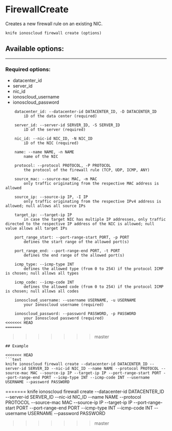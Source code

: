 # FirewallCreate

Creates a new firewall rule on an existing NIC.

    knife ionoscloud firewall create (options)


## Available options:
---

### Required options:
* datacenter_id
* server_id
* nic_id
* ionoscloud_username
* ionoscloud_password

```
    datacenter_id: --datacenter-id DATACENTER_ID, -D DATACENTER_ID
        iD of the data center (required)

    server_id: --server-id SERVER_ID, -S SERVER_ID
        iD of the server (required)

    nic_id: --nic-id NIC_ID, -N NIC_ID
        iD of the NIC (required)

    name: --name NAME, -n NAME
        name of the NIC

    protocol: --protocol PROTOCOL, -P PROTOCOL
        the protocol of the firewall rule (TCP, UDP, ICMP, ANY)

    source_mac: --source-mac MAC, -m MAC
        only traffic originating from the respective MAC address is allowed

    source_ip: --source-ip IP, -I IP
        only traffic originating from the respective IPv4 address is allowed; null allows all source IPs

    target_ip: --target-ip IP
        in case the target NIC has multiple IP addresses, only traffic directed to the respective IP address of the NIC is allowed; null value allows all target IPs

    port_range_start: --port-range-start PORT, -p PORT
        defines the start range of the allowed port(s)

    port_range_end: --port-range-end PORT, -t PORT
        defines the end range of the allowed port(s)

    icmp_type: --icmp-type INT
        defines the allowed type (from 0 to 254) if the protocol ICMP is chosen; null allows all types

    icmp_code: --icmp-code INT
        defines the allowed code (from 0 to 254) if the protocol ICMP is chosen; null allows all codes

    ionoscloud_username: --username USERNAME, -u USERNAME
        your Ionoscloud username (required)

    ionoscloud_password: --password PASSWORD, -p PASSWORD
        your Ionoscloud password (required)
<<<<<<< HEAD
=======

```
>>>>>>> master

```
## Example

<<<<<<< HEAD
```text
knife ionoscloud firewall create --datacenter-id DATACENTER_ID --server-id SERVER_ID --nic-id NIC_ID --name NAME --protocol PROTOCOL --source-mac MAC --source-ip IP --target-ip IP --port-range-start PORT --port-range-end PORT --icmp-type INT --icmp-code INT --username USERNAME --password PASSWORD
```
=======
    knife ionoscloud firewall create --datacenter-id DATACENTER_ID --server-id SERVER_ID --nic-id NIC_ID --name NAME --protocol PROTOCOL --source-mac MAC --source-ip IP --target-ip IP --port-range-start PORT --port-range-end PORT --icmp-type INT --icmp-code INT --username USERNAME --password PASSWORD
>>>>>>> master
